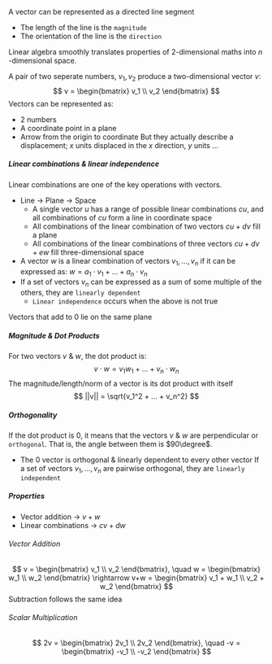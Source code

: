 A vector can be represented as a directed line segment
- The length of the line is the `magnitude`
- The orientation of the line is the `direction`

Linear algebra smoothly translates properties of 2-dimensional maths into <i>n</i> -dimensional space.

A pair of two seperate numbers, $v_1, v_2$ produce a two-dimensional vector $v$:
$$
v = \begin{bmatrix}
v_1 \\
v_2
\end{bmatrix}
$$
Vectors can be represented as:
- 2 numbers
- A coordinate point in a plane
- Arrow from the origin to coordinate
	But they actually describe a displacement; $x$ units displaced in the $x$ direction, $y$ units …

##### Linear combinations & linear independence
Linear combinations are one of the key operations with vectors. 
 - Line → Plane → Space
	- A single vector $u$ has a range of possible linear combinations $cu$, and all combinations of $cu$ form a line in coordinate space
	- All combinations of the linear combination of two vectors $cu + dv$ fill a plane
	- All combinations of the linear combinations of three vectors $cu + dv + ew$ fill three-dimensional space
- A vector $w$ is a linear combination of vectors $v_1, …, v_n$ if it can be expressed as:
		$w = a_1 \cdot v_1 + ... + a_n \cdot v_n$
- If a set of vectors $v_n$ can be expressed as a sum of some multiple of the others, they are `linearly dependent`
	- `Linear independence` occurs when the above is not true


Vectors that add to 0 lie on the same plane

##### Magnitude & Dot Products
For two vectors $v$ & $w$, the dot product is:
$$v \cdot w = v_1w_1 + ... + v_n \cdot w_n$$
The magnitude/length/norm of a vector is its dot product with itself
$$
||v|| = \sqrt{v_1^2 + ... + v_n^2}
$$
##### Orthogonality
If the dot product is $0$, it means that the vectors $v$ & $w$ are perpendicular or `orthogonal`. That is, the angle between them is $90\degree$.
- The $0$ vector is orthogonal & linearly dependent to every other vector
If a set of vectors $v_1, …, v_n$ are pairwise orthogonal, they are `linearly independent`

##### Properties
- Vector addition → $v + w$
- Linear combinations → $cv + dw$
###### Vector Addition 
$$
v = \begin{bmatrix}
v_1 \\
v_2
\end{bmatrix}, \quad w = \begin{bmatrix}
w_1 \\
w_2
\end{bmatrix} \rightarrow v+w = \begin{bmatrix}
v_1 + w_1 \\
v_2 + w_2
\end{bmatrix}
$$
Subtraction follows the same idea

###### Scalar Multiplication
$$
2v = \begin{bmatrix}
2v_1 \\
2v_2
\end{bmatrix}, \quad -v = \begin{bmatrix}
-v_1 \\
-v_2
\end{bmatrix}
$$